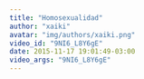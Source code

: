 ```yaml
---
title: "Homosexualidad"
author: "xaiki"
avatar: "img/authors/xaiki.png"
video_id: "9NI6_L8Y6gE"
date: 2015-11-17 19:01:49-03:00
video_args: "9NI6_L8Y6gE"
---
```

